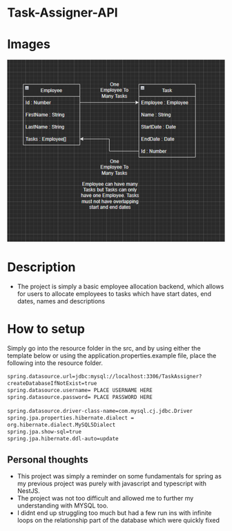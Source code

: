 # Task-Assigner-API

# Images

![General Structure](./Images/1.png)

# Description

-   The project is simply a basic employee allocation backend, which allows for users to allocate employees to tasks which have start dates, end dates, names and descriptions

# How to setup

Simply go into the resource folder in the src, and by using either the template below or using the application.properties.example file, place the following into the resource folder.

```
spring.datasource.url=jdbc:mysql://localhost:3306/TaskAssigner?createDatabaseIfNotExist=true
spring.datasource.username= PLACE USERNAME HERE
spring.datasource.password= PLACE PASSWORD HERE

spring.datasource.driver-class-name=com.mysql.cj.jdbc.Driver
spring.jpa.properties.hibernate.dialect = org.hibernate.dialect.MySQL5Dialect
spring.jpa.show-sql=true
spring.jpa.hibernate.ddl-auto=update
```

## Personal thoughts

-   This project was simply a reminder on some fundamentals for spring as my previous project was purely with javascript and typescript with NestJS.
-   The project was not too difficult and allowed me to further my understanding with MYSQL too.
-   I didnt end up struggling too much but had a few run ins with infinite loops on the relationship part of the database which were quickly fixed

